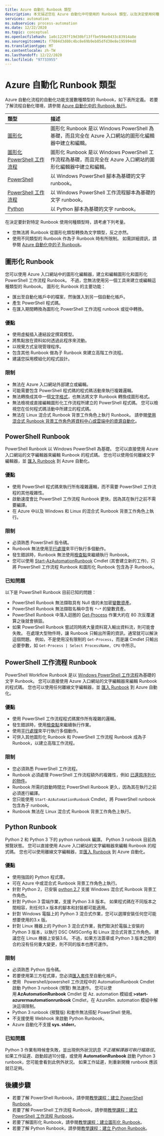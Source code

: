 ```yaml
---
title: Azure 自動化 Runbook 類型
description: 本文描述您在 Azure 自動化中可使用的 Runbook 類型，以及決定使用何種類型的考量。
services: automation
ms.subservice: process-automation
ms.date: 12/22/2020
ms.topic: conceptual
ms.openlocfilehash: 1a0c12297f19d30bf13ffbe594e0433c83914a8e
ms.sourcegitcommit: f7084d3d80c4bc8e69b9eb05dfd30e8e195994d8
ms.translationtype: MT
ms.contentlocale: zh-TW
ms.lasthandoff: 12/22/2020
ms.locfileid: "97733955"
---
```

# <a name="azure-automation-runbook-types"></a>Azure 自動化 Runbook 類型

Azure 自動化流程的自動化功能支援數種類型的 Runbook，如下表所定義。 若要了解流程自動化環境，請參閱 [Azure 自動化中的 Runbook 執行](automation-runbook-execution.md)。

| 類型 | 描述 |
|:--- |:--- |
| [圖形化](#graphical-runbooks)|圖形化 Runbook 是以 Windows PowerShell 為基礎，而且完全在 Azure 入口網站的圖形化編輯器中建立和編輯。 |
| [圖形化 PowerShell 工作流程](#graphical-runbooks)|圖形化 Runbook 是以 Windows PowerShell 工作流程為基礎，而且完全在 Azure 入口網站的圖形化編輯器中建立和編輯。 |
| [PowerShell](#powershell-runbooks) |以 Windows PowerShell 腳本為基礎的文字 runbook。 |
| [PowerShell 工作流程](#powershell-workflow-runbooks)|以 Windows PowerShell 工作流程腳本為基礎的文字 runbook。 |
| [Python](#python-runbooks) |以 Python 腳本為基礎的文字 runbook。 |

在決定要針對特定 Runbook 使用何種類型時，請考慮下列考量。

* 您無法將 Runbook 從圖形化類型轉換為文字類型，反之亦然。
* 使用不同類型的 Runbook 作為子 Runbook 時有所限制。 如需詳細資訊，請參閱 [Azure 自動化中的子 Runbook](automation-child-runbooks.md)。

## <a name="graphical-runbooks"></a>圖形化 Runbook

您可以使用 Azure 入口網站中的圖形化編輯器，建立和編輯圖形化和圖形化 PowerShell 工作流程 Runbook。 不過，您無法使用另一個工具來建立或編輯這種類型的 Runbook。 圖形化 Runbook 的主要功能：

* 匯出至自動化帳戶中的檔案，然後匯入到另一個自動化帳戶。
* 產生 PowerShell 程式碼。
* 在匯入期間轉換為圖形化 PowerShell 工作流程 runbook 或從中轉換。

### <a name="advantages"></a>優點

* 使用虛擬插入連結設定撰寫模型。
* 將焦點放在資料如何透過此程序來流動。
* 以視覺方式呈現管理程序。
* 包含其他 Runbook 做為子 Runbook 來建立高階工作流程。
* 建議您採用模組化的程式設計。

### <a name="limitations"></a>限制

* 無法在 Azure 入口網站外部建立或編輯。
* 可能需要包含 PowerShell 程式碼的程式碼活動來執行複雜邏輯。
* 無法轉換成其中一個[文字格式](automation-runbook-types.md)，也無法將文字 Runbook 轉換成圖形格式。 
* 無法檢視或直接編輯圖形化工作流程所建立的 PowerShell 程式碼。 您可以檢視您在任何程式碼活動中所建立的程式碼。
* 無法在 Linux 混合式 Runbook 背景工作角色上執行 Runbook。 請參閱[使用混合式 Runbook 背景工作角色將資料中心或雲端中的資源自動化](automation-hybrid-runbook-worker.md)。

## <a name="powershell-runbooks"></a>PowerShell Runbook

PowerShell Runbook 以 Windows PowerShell 為基礎。 您可以直接使用 Azure 入口網站的文字編輯器來編輯 Runbook 的程式碼。  您也可以使用任何離線文字編輯器，並 [匯入 Runbook](manage-runbooks.md) 到 Azure 自動化。

### <a name="advantages"></a>優點

* 使用 PowerShell 程式碼來執行所有複雜邏輯，而不需要 PowerShell 工作流程的其他複雜性。
* 啟動速度會比 PowerShell 工作流程 Runbook 更快，因為其在執行之前不需要編譯。
* 在 Azure 中以及 Windows 和 Linux 的混合式 Runbook 背景工作角色上執行。

### <a name="limitations"></a>限制

* 必須熟悉 PowerShell 指令碼。
* Runbook 無法使用[平行處理](automation-powershell-workflow.md#use-parallel-processing)來平行執行多個動作。
* 發生錯誤時，Runbook 無法使用[檢查點](automation-powershell-workflow.md#use-checkpoints-in-a-workflow)來繼續執行 Runbook。
* 您可以使用 [Start-AzAutomationRunbook](/powershell/module/az.automation/start-azautomationrunbook) Cmdlet (其會建立新的工作)，只將 PowerShell 工作流程 Runbook 和圖形化 Runbook 包含為子 Runbook。

### <a name="known-issues"></a>已知問題

以下是 PowerShell Runbook 目前已知的問題：

* PowerShell Runbook 無法擷取具有 Null 值的未加密[變數資產](./shared-resources/variables.md)。
* PowerShell Runbook 無法擷取名稱中含有 `*~*` 的變數資產。
* PowerShell Runbook 中落入迴圈的 [Get-Process](/powershell/module/microsoft.powershell.management/get-process) 作業大約在 80 次反覆運算之後就會損毀。
* 如果 PowerShell Runbook 嘗試同時將大量資料寫入輸出資料流，則可能會失敗。 在處理大型物件時，讓 Runbook 只輸出所需的資訊，通常就可以解決這個問題。 例如，不是使用沒有限制的 `Get-Process`，而是讓 Cmdlet 只輸出必要參數，如 `Get-Process | Select ProcessName, CPU` 中所示。

## <a name="powershell-workflow-runbooks"></a>PowerShell 工作流程 Runbook

PowerShell Workflow Runbook 是以 [Windows PowerShell 工作流程](automation-powershell-workflow.md)為基礎的文字 Runbook。 您可以直接使用 Azure 入口網站的文字編輯器來編輯 Runbook 的程式碼。 您也可以使用任何離線文字編輯器，並 [匯入 Runbook](manage-runbooks.md) 到 Azure 自動化。

### <a name="advantages"></a>優點

* 使用 PowerShell 工作流程程式碼實作所有複雜的邏輯。
* 發生錯誤時，使用[檢查點](automation-powershell-workflow.md#use-checkpoints-in-a-workflow)來繼續執行作業。
* 使用[平行處理](automation-powershell-workflow.md#use-parallel-processing)來平行執行多個動作。
* 可併入其他圖形化 Runbook 和 PowerShell 工作流程 Runbook 成為子 Runbook，以建立高階工作流程。

### <a name="limitations"></a>限制

* 您必須熟悉 PowerShell 工作流程。
* Runbook 必須處理 PowerShell 工作流程額外的複雜性，例如 [已還原序列化的物件](automation-powershell-workflow.md#deserialized-objects)。
* Runbook 所需的啟動時間比 PowerShell Runbook 更久，因為其在執行之前必須進行編譯。
* 您只能使用 `Start-AzAutomationRunbook` Cmdlet，將 PowerShell runbook 包含為子 runbook。
* Runbook 無法在 Linux 混合式 Runbook 背景工作角色上執行。

## <a name="python-runbooks"></a>Python Runbook

Python 2 和 Python 3 下的 python runbook 編譯。 Python 3 runbook 目前為預覽狀態。 您可以直接使用 Azure 入口網站的文字編輯器來編輯 Runbook 的程式碼。 您也可以使用離線文字編輯器，並[匯入 Runbook](manage-runbooks.md) 到 Azure 自動化。

### <a name="advantages"></a>優點

* 使用強固的 Python 程式庫。
* 可在 Azure 中或混合式 Runbook 背景工作角色上執行。
* 針對 Python 2，已安裝 [python 2.7](https://www.python.org/downloads/release/latest/python2) 支援 Windows 混合式 Runbook 背景工作角色。
* 針對 Python 3 雲端作業，支援 Python 3.8 版本。 如果程式碼在不同版本之間相容，則任何3.x 版本的腳本和封裝都可能適用。  
* 針對 Windows 電腦上的 Python 3 混合式作業，您可以選擇安裝任何您可能想要使用的3.x 版。  
* 針對 Linux 機器上的 Python 3 混合式作業，我們取決於電腦上安裝的 Python 3 版本，以執行 DSC OMSConfig 和 Linux 混合式背景工作角色。 建議您在 Linux 機器上安裝3.6。 不過，如果方法簽章或 Python 3 版本之間的合約沒有任何重大變更，則不同的版本也應可運作。

### <a name="limitations"></a>限制

* 必須熟悉 Python 指令碼。
* 若要使用第三方程式庫，您必須[匯入套件](python-packages.md)至自動化帳戶。
* 使用   Powershell/powershell 工作流程中的 AutomationRunbook Cmdlet 啟動 Python 3 runbook (預覽) 無法運作。 您可以使用 **AzAutomationRunbook** Cmdlet 從 Az. automation 模組或 **>start-azurermautomationrunbook** Cmdlet，在 AzureRm. automation 模組中解決這項限制。  
* Python 3 runbook (預覽版) 和套件無法搭配 PowerShell 使用。
* 不支援使用 Webhook 來啟動 Python Runbook。
* Azure 自動化不支援 **sys. stderr**。

### <a name="known-issues"></a>已知問題

Python 3 作業有時候會失敗，並出現例外狀況訊息 *不正確解譯器可執行檔路徑*。 如果工作延遲、啟動超過10分鐘，或使用 **AutomationRunbook** 啟動 Python 3 runbook，您可能會看到此例外狀況。 如果工作延遲，則重新開機 runbook 應該就已足夠。

## <a name="next-steps"></a>後續步驟

* 若要了解 PowerShell Runbook，請參閱[教學課程：建立 PowerShell Runbook](learn/automation-tutorial-runbook-textual-powershell.md)。
* 若要了解 PowerShell 工作流程 Runbook，請參閱[教學課程：建立 PowerShell 工作流程 Runbook](learn/automation-tutorial-runbook-textual.md)。
* 若要了解圖形化 Runbook，請參閱[教學課程：建立圖形化 Runbook](learn/automation-tutorial-runbook-graphical.md)。
* 若要了解 Python Runbook，請參閱[教學課程：建立 Python Runbook](learn/automation-tutorial-runbook-textual-python2.md)。
